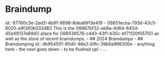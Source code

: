 # Braindump
id:: 67760c3e-2ed3-4b91-9698-8dea6913e419
	- ((6651ecba-793d-43c5-8020-a9f260b032d8)) This is the ((6667bf32-ab6a-4d64-842d-45d49137e694)) place for ((66536578-c4d3-43f1-b35c-bf71120f0570)) as well as the store of recent braindumps.
	- ## 2024 Braindumps
	- ## Braindumping
	  id:: db954501-95d0-46e2-b1fc-39b6a966300e
		- anything here
		- the next goes down
		- to be flushed up!
		- ...